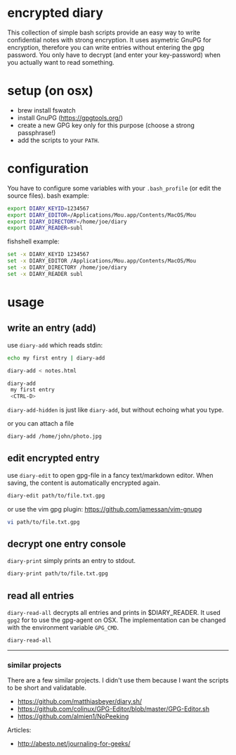 # encrypted diary
This collection of simple bash scripts provide an easy way to write  confidential notes with strong encryption. It uses asymetric GnuPG for encryption,  therefore you can write entries without entering the gpg password. You only have to decrypt (and enter your key-password) when you actually want to read something.


# setup (on osx)
 * brew install fswatch
 * install GnuPG  (https://gpgtools.org/)
 * create a new GPG key only for this purpose (choose a strong passphrase!)
 * add the scripts to your `PATH`.

# configuration
You have to configure some variables with your ``.bash_profile`` (or edit the source files). bash example:

```bash
export DIARY_KEYID=1234567
export DIARY_EDITOR=/Applications/Mou.app/Contents/MacOS/Mou
export DIARY_DIRECTORY=/home/joe/diary
export DIARY_READER=subl
```

fishshell example:

```bash
set -x DIARY_KEYID 1234567
set -x DIARY_EDITOR /Applications/Mou.app/Contents/MacOS/Mou
set -x DIARY_DIRECTORY /home/joe/diary
set -x DIARY_READER subl
```

# usage
## write an entry (add)
use ``diary-add`` which reads stdin:

```bash
echo my first entry | diary-add

diary-add < notes.html

diary-add
 my first entry
 <CTRL-D>
 ```

`diary-add-hidden` is just like `diary-add`, but without echoing what you type.

or you can attach a file

```bash
diary-add /home/john/photo.jpg
```

## edit encrypted entry
use ``diary-edit`` to open gpg-file in a fancy text/markdown editor. When saving, the content is automatically encrypted again.

```bash
diary-edit path/to/file.txt.gpg
```
or use the vim gpg plugin: https://github.com/jamessan/vim-gnupg

```bash
vi path/to/file.txt.gpg
```

## decrypt one entry console
``diary-print`` simply prints an entry to stdout.

```bash
diary-print path/to/file.txt.gpg
```

## read all entries
``diary-read-all`` decrypts all entries and prints in $DIARY_READER. It used `gpg2` for to use the gpg-agent on OSX. The implementation can be changed with the environment variable `GPG_CMD`.

```bash
diary-read-all
```

----

### similar projects
There are a few similar projects. I didn't use them because I want the scripts to be short and validatable.

* https://github.com/matthiasbeyer/diary.sh/
* https://github.com/colinux/GPG-Editor/blob/master/GPG-Editor.sh
* https://github.com/almien1/NoPeeking

Articles:
 * http://abesto.net/journaling-for-geeks/

